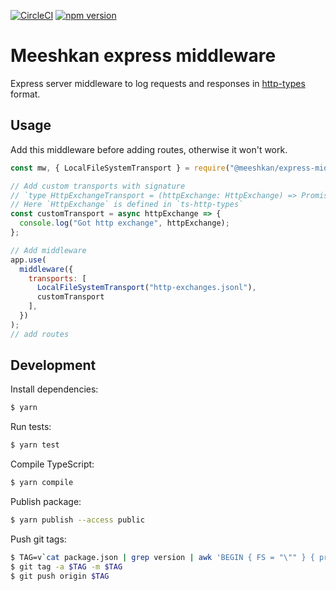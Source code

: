 [![CircleCI](https://circleci.com/gh/meeshkan/express-middleware.svg?style=svg)](https://circleci.com/gh/meeshkan/express-middleware)
[![npm version](https://img.shields.io/npm/v/@meeshkanml/express-middleware.svg)](https://npmjs.org/package/@meeshkanml/express-middleware)

# Meeshkan express middleware

Express server middleware to log requests and responses in [http-types](https://meeshkan.github.io/http-types/) format.

## Usage

Add this middleware before adding routes, otherwise it won't work.

```javascript
const mw, { LocalFileSystemTransport } = require("@meeshkan/express-middleware");

// Add custom transports with signature
// `type HttpExchangeTransport = (httpExchange: HttpExchange) => Promise<void>;`
// Here `HttpExchange` is defined in `ts-http-types`
const customTransport = async httpExchange => {
  console.log("Got http exchange", httpExchange);
};

// Add middleware
app.use(
  middleware({
    transports: [
      LocalFileSystemTransport("http-exchanges.jsonl"),
      customTransport
    ],
  })
);
// add routes
```

## Development

Install dependencies:

```bash
$ yarn
```

Run tests:

```bash
$ yarn test
```

Compile TypeScript:

```bash
$ yarn compile
```

Publish package:

```bash
$ yarn publish --access public
```

Push git tags:

```bash
$ TAG=v`cat package.json | grep version | awk 'BEGIN { FS = "\"" } { print $4 }'`
$ git tag -a $TAG -m $TAG
$ git push origin $TAG
```

